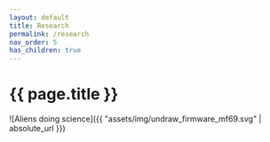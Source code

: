 ```yaml
---
layout: default
title: Research
permalink: /research
nav_order: 5
has_children: true
---
```


# {{ page.title }}

![Aliens doing science]({{ "assets/img/undraw_firmware_mf69.svg" | absolute_url }})